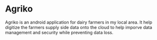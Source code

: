 # Agriko

Agriko is an android application for dairy farmers in my local area. It help digitize the farmers supply side data onto the cloud to help imporve data management and security while preventing data loss. 
